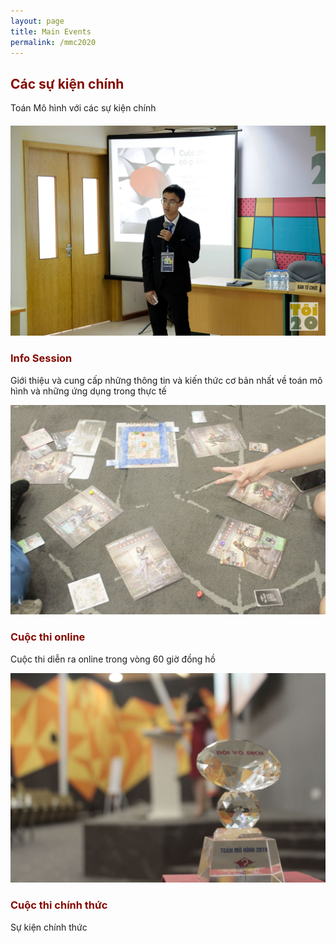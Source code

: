 ```yaml
---
layout: page
title: Main Events
permalink: /mmc2020
---
```

<div class="projects-clean">
    <div class="container">
        <div class="intro">
            <h2 class="text-center d-lg-flex justify-content-lg-center" style="color: #840901!important;">Các sự kiện chính&nbsp;</h2>
            <p class="text-center" style="margin-bottom: 20px;">Toán Mô hình với các sự kiện chính</p>
        </div>
        <div class="row justify-content-center align-content-center flex-wrap projects">
            <div class="col-sm-6 col-lg-4 item"><img class="img-fluid" src="/assets/img/img/hopbao/11754793_510556162430535_4450069680810560817_o.jpg">
                <h3 class="name" style="color: #840901!important;">Info Session</h3>
                <p class="description">Giới thiệu và cung cấp những thông tin và kiến thức cơ bản nhất về toán mô hình và những ứng dụng trong thực tế</p>
            </div>
            <div class="col-sm-6 col-lg-4 item"><img class="img-fluid" src="/assets/img/img/2019/_MG_7552.JPG">
                <h3 class="name" style="color: #840901!important;">Cuộc thi online</h3>
                <p class="description">Cuộc thi diễn ra online trong vòng 60 giờ đồng hồ</p>
            </div>
            <div class="col-sm-6 col-lg-4 item"><img class="img-fluid" src="/assets/img/img/2019/_MG_7733.JPG">
                <h3 class="name" style="color: #840901!important;">Cuộc thi chính thức</h3>
                <p class="description">Sự kiện chính thức</p>
            </div>
        </div>
    </div>
</div>